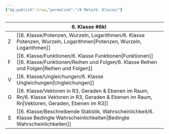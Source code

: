 ```yaml
---
{"dg-publish":true,"permalink":"/0 Meta/6. Klasse/"}
---
```


|     | 6. Klasse #6kl                                                                                 |
| --- | ---------------------------------------------------------------------------------------------- |
| Z   | [[6. Klasse/Potenzen, Wurzeln, Logarithmen/6. Klasse Potenzen, Wurzeln, Logarithmen\|Potenzen, Wurzeln, Logarithmen]]                   |
| F   | [[6. Klasse/Funktionen/6. Klasse Funktionen\|Funktionen]]<br>[[6. Klasse/Funktionen/Reihen und Folgen/6. Klasse Reihen und Folgen\|Reihen und Folgen]]<br> |
| V   | [[6. Klasse/Ungleichungen/6. Klasse Ungleichungen\|Ungleichungen]]                                                     |
| G   | [[6. Klasse/Vektoren in R3, Geraden & Ebenen im Raum, Rn/6. Klasse Vektoren in R3, Geraden & Ebenen im Raum, Rn\|Vektoren, Geraden, Ebenen im R3]]    |
| S   | [[6. Klasse/Beschreibende Statistik, Wahrscheinlichkeit/6. Klasse Bedingte Wahrscheinlichkeiten\|Bedingte Wahrscheinlichkeiten]]                     |
